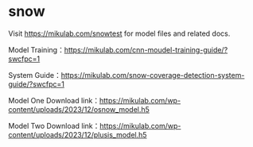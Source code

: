 # snow
Visit https://mikulab.com/snowtest for model files and related docs.

Model Training：https://mikulab.com/cnn-moudel-training-guide/?swcfpc=1

System Guide：https://mikulab.com/snow-coverage-detection-system-guide/?swcfpc=1

Model One Download link：https://mikulab.com/wp-content/uploads/2023/12/osnow_model.h5

Model Two Download link：https://mikulab.com/wp-content/uploads/2023/12/plusis_model.h5
